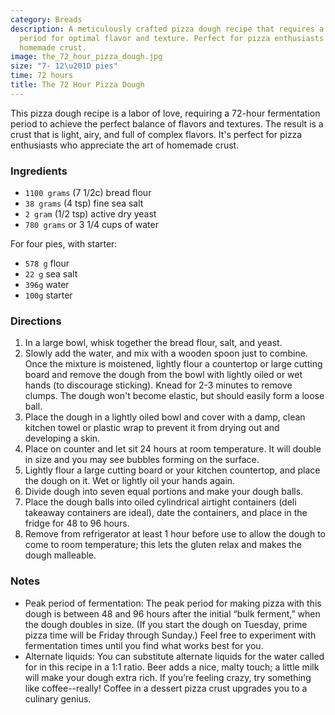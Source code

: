 ```yaml
---
category: Breads
description: A meticulously crafted pizza dough recipe that requires a 72-hour fermentation
  period for optimal flavor and texture. Perfect for pizza enthusiasts who love a
  homemade crust.
image: the_72_hour_pizza_dough.jpg
size: "7- 12\u201D pies"
time: 72 hours
title: The 72 Hour Pizza Dough
---
```

This pizza dough recipe is a labor of love, requiring a 72-hour fermentation period to achieve the perfect balance of flavors and textures. The result is a crust that is light, airy, and full of complex flavors. It's perfect for pizza enthusiasts who appreciate the art of homemade crust.

### Ingredients

* `1100 grams` (7 1/2c) bread flour
* `38 grams` (4 tsp) fine sea salt
* `2 gram` (1/2 tsp) active dry yeast
* `780 grams` or 3 1/4 cups of water

For four pies, with starter:

* `578 g` flour
* `22 g` sea salt
* `396g` water
* `100g` starter

### Directions

1. In a large bowl, whisk together the bread flour, salt, and yeast.
2. Slowly add the water, and mix with a wooden spoon just to combine. Once the mixture is moistened, lightly flour a countertop or large cutting board and remove the dough from the bowl with lightly oiled or wet hands (to discourage sticking). Knead for 2-3 minutes to remove clumps. The dough won't become elastic, but should easily form a loose ball.
3. Place the dough in a lightly oiled bowl and cover with a damp, clean kitchen towel or plastic wrap to prevent it from drying out and developing a skin.
4. Place on counter and let sit 24 hours at room temperature. It will double in size and you may see bubbles forming on the surface.
5. Lightly flour a large cutting board or your kitchen countertop, and place the dough on it. Wet or lightly oil your hands again.
6. Divide dough into seven equal portions and make your dough balls.
7. Place the dough balls into oiled cylindrical airtight containers (deli takeaway containers are ideal), date the containers, and place in the fridge for 48 to 96 hours.
8. Remove from refrigerator at least 1 hour before use to allow the dough to come to room temperature; this lets the gluten relax and makes the dough malleable.

### Notes

* Peak period of fermentation: The peak period for making pizza with this dough is between 48 and 96 hours after the initial “bulk ferment,” when the dough doubles in size. (If you start the dough on Tuesday, prime pizza time will be Friday through Sunday.) Feel free to experiment with fermentation times until you find what works best for you.
* Alternate liquids: You can substitute alternate liquids for the water called for in this recipe in a 1:1 ratio. Beer adds a nice, malty touch; a little milk will make your dough extra rich. If you’re feeling crazy, try something like coffee--really! Coffee in a dessert pizza crust upgrades you to a culinary genius.